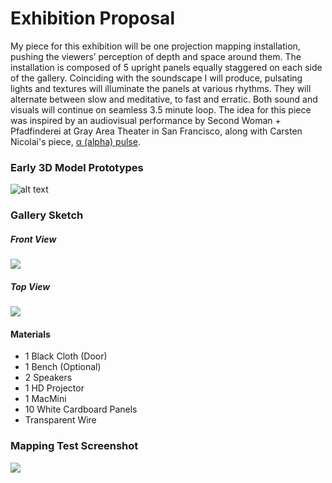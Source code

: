 # Exhibition Proposal


My piece for this exhibition will be one projection mapping installation, pushing the viewers’ perception of depth and space around them. The installation is composed of 5 upright panels equally staggered on each side of the gallery. Coinciding with the soundscape I will produce, pulsating lights and textures will illuminate the panels at various rhythms. They will alternate between slow and meditative, to fast and erratic. Both sound and visuals will continue on seamless 3.5 minute loop. The idea for this piece was inspired by an audiovisual performance by Second Woman + Pfadfinderei at Gray Area Theater in San Francisco, along with Carsten Nicolai's piece, [α (alpha) pulse](https://vimeo.com/105547177).


### Early 3D Model Prototypes
![alt text](https://github.com/nakemi/ART-195/blob/master/model1.png)


### Gallery Sketch
##### Front View
![](https://github.com/nakemi/ART195/blob/master/frontview.png)
##### Top View
![](https://github.com/nakemi/ART-195/blob/master/top.png)


#### Materials
* 1 Black Cloth (Door)
* 1 Bench (Optional)
* 2 Speakers
* 1 HD Projector
* 1 MacMini
* 10 White Cardboard Panels
* Transparent Wire

### Mapping Test Screenshot
![](https://github.com/nakemi/ART195/blob/master/syphonertest.png)
